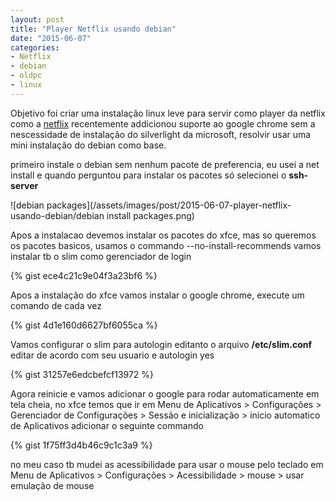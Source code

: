 ```yaml
---
layout: post
title: "Player Netflix usando debian"
date: "2015-06-07"
categories:
- Netflix
- debian
- oldpc
- linux
---
```


  Objetivo foi criar uma instalação linux leve para servir como player da netflix
como a [netflix](https://www.netflix.com) recentemente addicionou suporte ao google chrome
sem a nescessidade de instalação do silverlight da microsoft, resolvir usar uma
mini instalação do debian como base.

primeiro instale o debian sem nenhum pacote de preferencia, eu usei a net install e quando perguntou para instalar os pacotes só selecionei o **ssh-server**

![debian packages](/assets/images/post/2015-06-07-player-netflix-usando-debian/debian install packages.png)


  Apos a instalacao devemos instalar os pacotes do xfce, mas so queremos os pacotes basicos, usamos o commando --no-install-recommends
vamos instalar tb o slim como gerenciador de login

{% gist ece4c21c9e04f3a23bf6 %}


  Apos a instalação do xfce vamos instalar o google chrome, execute um comando de cada vez

{% gist 4d1e160d6627bf6055ca %}


  Vamos configurar o slim para autologin editanto o arquivo **/etc/slim.conf** editar de acordo com seu usuario e autologin yes

{% gist 31257e6edcbefcf13972 %}


  Agora reinicie e vamos adicionar o google para rodar automaticamente em tela cheia, no xfce temos que ir em Menu de Aplicativos > Configurações > Gerenciador de Configurações > Sessão e inicialização > inicio automatico de Aplicativos
adicionar o seguinte commando

{% gist 1f75ff3d4b46c9c1c3a9 %}

no meu caso tb mudei as acessibilidade para usar o mouse pelo teclado em Menu de Aplicativos > Configurações > Acessibilidade > mouse > usar emulação de mouse


[](http://auriza.site40.net/notes/debian/xfce-minimal-installation/)
[](http://www.tecmint.com/install-google-chrome-in-debian-ubuntu-linux-mint/)
[](http://forum.xfce.org/viewtopic.php?id=7864)
[](http://www.linuxquestions.org/questions/debian-26/squeeze-slim-how-to-autologin-852573/)
[](http://www.techiecorner.com/1941/how-to-auto-start-chrome-in-full-screen-mode-f11-everytime/)
[](http://askubuntu.com/questions/234663/what-command-should-i-type-to-run-chrome-from-the-terminal)
[](http://docs.xfce.org/xfce/xfce4-settings/accessibility)
